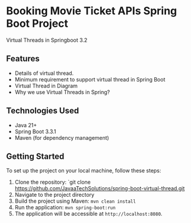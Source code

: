 # Booking Movie Ticket APIs Spring Boot Project

Virtual Threads in Springboot 3.2

## Features
* Details of virtual thread.
* Minimum requirement to support virtual thread in Spring Boot
* Virtual Thread in Diagram
* Why we use Virtual Threads in Spring?

## Technologies Used
* Java 21+
* Spring Boot 3.3.1
* Maven (for dependency management)

## Getting Started
To set up the project on your local machine, follow these steps:

1. Clone the repository: `git clone https://github.com/JavaaTechSolutions/spring-boot-virtual-thread.git
2. Navigate to the project directory
3. Build the project using Maven: `mvn clean install`
4. Run the application: `mvn spring-boot:run`
5. The application will be accessible at `http://localhost:8080`.


